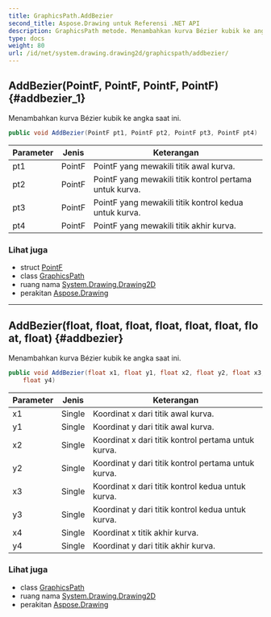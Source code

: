```yaml
---
title: GraphicsPath.AddBezier
second_title: Aspose.Drawing untuk Referensi .NET API
description: GraphicsPath metode. Menambahkan kurva Bézier kubik ke angka saat ini.
type: docs
weight: 80
url: /id/net/system.drawing.drawing2d/graphicspath/addbezier/
---
```

## AddBezier(PointF, PointF, PointF, PointF) {#addbezier_1}

Menambahkan kurva Bézier kubik ke angka saat ini.

```csharp
public void AddBezier(PointF pt1, PointF pt2, PointF pt3, PointF pt4)
```

| Parameter | Jenis | Keterangan |
| --- | --- | --- |
| pt1 | PointF | PointF yang mewakili titik awal kurva. |
| pt2 | PointF | PointF yang mewakili titik kontrol pertama untuk kurva. |
| pt3 | PointF | PointF yang mewakili titik kontrol kedua untuk kurva. |
| pt4 | PointF | PointF yang mewakili titik akhir kurva. |

### Lihat juga

* struct [PointF](../../../system.drawing/pointf/)
* class [GraphicsPath](../)
* ruang nama [System.Drawing.Drawing2D](../../graphicspath/)
* perakitan [Aspose.Drawing](../../../)

---

## AddBezier(float, float, float, float, float, float, float, float) {#addbezier}

Menambahkan kurva Bézier kubik ke angka saat ini.

```csharp
public void AddBezier(float x1, float y1, float x2, float y2, float x3, float y3, float x4, 
    float y4)
```

| Parameter | Jenis | Keterangan |
| --- | --- | --- |
| x1 | Single | Koordinat x dari titik awal kurva. |
| y1 | Single | Koordinat y dari titik awal kurva. |
| x2 | Single | Koordinat x dari titik kontrol pertama untuk kurva. |
| y2 | Single | Koordinat y dari titik kontrol pertama untuk kurva. |
| x3 | Single | Koordinat x dari titik kontrol kedua untuk kurva. |
| y3 | Single | Koordinat y dari titik kontrol kedua untuk kurva. |
| x4 | Single | Koordinat x titik akhir kurva. |
| y4 | Single | Koordinat y dari titik akhir kurva. |

### Lihat juga

* class [GraphicsPath](../)
* ruang nama [System.Drawing.Drawing2D](../../graphicspath/)
* perakitan [Aspose.Drawing](../../../)


